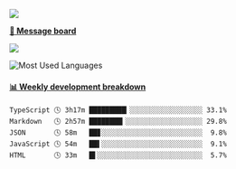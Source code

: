 [![](https://count.getloli.com/get/@SmaIIstars.github.readme)](https://count.getloli.com/)


[**💬 Message board**](https://chat.getloli.com/room/@SmaIIstars.github)

[![](https://chat.getloli.com/room/@SmaIIstars.github/svg?width=600&height=100&limit=20&theme=light&fontSize=14)](https://chat.getloli.com/room/@SmaIIstars.github)


![Most Used Languages](https://github-readme-stats.vercel.app/api/top-langs/?username=SmaIIstars&theme=dark&layout=compact)

<!-- waka-box start -->
#### <a href="https://gist.github.com/e31f5e1b7a15ee54e2fc8fca68aa5e2b" target="_blank">📊 Weekly development breakdown</a>
```text
TypeScript 🕓 3h17m █████████▎░░░░░░░░░░░░░░░░░░ 33.1%
Markdown   🕓 2h57m ████████▎░░░░░░░░░░░░░░░░░░░ 29.8%
JSON       🕓 58m   ██▊░░░░░░░░░░░░░░░░░░░░░░░░░  9.8%
JavaScript 🕓 54m   ██▌░░░░░░░░░░░░░░░░░░░░░░░░░  9.1%
HTML       🕓 33m   █▌░░░░░░░░░░░░░░░░░░░░░░░░░░  5.7%
```
<!-- Powered by https://github.com/YouEclipse/waka-box-go . -->
<!-- waka-box end -->
